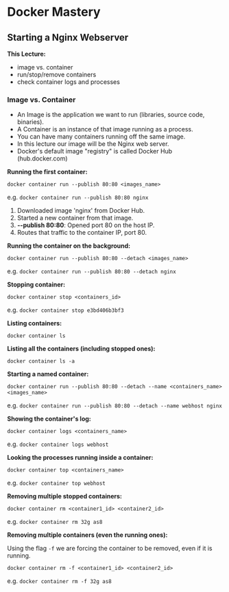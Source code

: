 # Docker Mastery

## Starting a Nginx Webserver

**This Lecture:**

- image vs. container
- run/stop/remove containers
- check container logs and processes

### Image vs. Container

* An Image is the application we want to run (libraries, 
  source code, binaries).
* A Container is an instance of that image running as a process.
* You can have many containers running off the same image.
* In this lecture our image will be the Nginx web server.
* Docker's default image "registry" is called Docker Hub
  (hub.docker.com)
  
**Running the first container:**

`docker container run --publish 80:80 <images_name>`

e.g. `docker container run --publish 80:80 nginx`

1. Downloaded image 'nginx' from Docker Hub.
2. Started a new container from that image.
3. **--publish 80:80**: Opened port 80 on the host IP.
4. Routes that traffic to the container IP, port 80.

**Running the container on the background:**

`docker container run --publish 80:80 --detach <images_name>`

e.g. `docker container run --publish 80:80 --detach nginx`

**Stopping container:**

`docker container stop <containers_id>`

e.g. `docker container stop e3bd406b3bf3`

**Listing containers:**

`docker container ls`

**Listing all the containers (including stopped ones):**

`docker container ls -a`

**Starting a named container:**

`docker container run --publish 80:80 --detach --name <containers_name> <images_name>`

e.g. `docker container run --publish 80:80 --detach --name webhost nginx`

**Showing the container's log:**

`docker container logs <containers_name>`

e.g. `docker container logs webhost`

**Looking the processes running inside a container:**

`docker container top <containers_name>`

e.g. `docker container top webhost`

**Removing multiple stopped containers:**

`docker container rm <container1_id> <container2_id>`

e.g. `docker container rm 32g as8`

**Removing multiple containers (even the running ones):**

Using the flag `-f` we are forcing the container to be removed,
even if it is running.

`docker container rm -f <container1_id> <container2_id>`

e.g. `docker container rm -f 32g as8`
